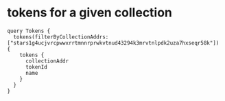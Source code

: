 # tokens for a given collection

```
query Tokens {
  tokens(filterByCollectionAddrs: ["stars1g4ucjvrcpwwxrrtmnnrprwkvtnud43294k3mrvtnlpdk2uza7hxseqr58k"]) {
    tokens {
      collectionAddr
      tokenId
      name
    }
  }
}
```

